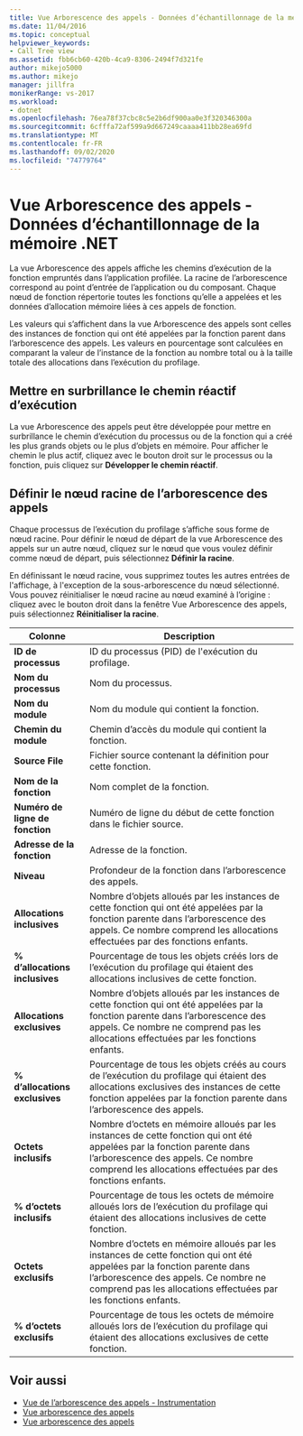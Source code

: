 ```yaml
---
title: Vue Arborescence des appels - Données d’échantillonnage de la mémoire .NET | Microsoft Docs
ms.date: 11/04/2016
ms.topic: conceptual
helpviewer_keywords:
- Call Tree view
ms.assetid: fbb6cb60-420b-4ca9-8306-2494f7d321fe
author: mikejo5000
ms.author: mikejo
manager: jillfra
monikerRange: vs-2017
ms.workload:
- dotnet
ms.openlocfilehash: 76ea78f37cbc8c5e2b6df900aa0e3f320346300a
ms.sourcegitcommit: 6cfffa72af599a9d667249caaaa411bb28ea69fd
ms.translationtype: MT
ms.contentlocale: fr-FR
ms.lasthandoff: 09/02/2020
ms.locfileid: "74779764"
---
```

# <a name="call-tree-view---net-memory-sampling-data"></a>Vue Arborescence des appels - Données d’échantillonnage de la mémoire .NET
La vue Arborescence des appels affiche les chemins d’exécution de la fonction empruntés dans l’application profilée. La racine de l’arborescence correspond au point d’entrée de l’application ou du composant. Chaque nœud de fonction répertorie toutes les fonctions qu’elle a appelées et les données d’allocation mémoire liées à ces appels de fonction.

 Les valeurs qui s’affichent dans la vue Arborescence des appels sont celles des instances de fonction qui ont été appelées par la fonction parent dans l’arborescence des appels. Les valeurs en pourcentage sont calculées en comparant la valeur de l’instance de la fonction au nombre total ou à la taille totale des allocations dans l’exécution du profilage.

## <a name="highlight-the-execution-hot-path"></a>Mettre en surbrillance le chemin réactif d’exécution
 La vue Arborescence des appels peut être développée pour mettre en surbrillance le chemin d’exécution du processus ou de la fonction qui a créé les plus grands objets ou le plus d’objets en mémoire. Pour afficher le chemin le plus actif, cliquez avec le bouton droit sur le processus ou la fonction, puis cliquez sur **Développer le chemin réactif**.

## <a name="set-the-call-tree-root-node"></a>Définir le nœud racine de l’arborescence des appels
 Chaque processus de l’exécution du profilage s’affiche sous forme de nœud racine. Pour définir le nœud de départ de la vue Arborescence des appels sur un autre nœud, cliquez sur le nœud que vous voulez définir comme nœud de départ, puis sélectionnez **Définir la racine**.

 En définissant le nœud racine, vous supprimez toutes les autres entrées de l'affichage, à l'exception de la sous-arborescence du nœud sélectionné. Vous pouvez réinitialiser le nœud racine au nœud examiné à l’origine : cliquez avec le bouton droit dans la fenêtre Vue Arborescence des appels, puis sélectionnez **Réinitialiser la racine**.

|Colonne|Description|
|------------|-----------------|
|**ID de processus**|ID du processus (PID) de l'exécution du profilage.|
|**Nom du processus**|Nom du processus.|
|**Nom du module**|Nom du module qui contient la fonction.|
|**Chemin du module**|Chemin d’accès du module qui contient la fonction.|
|**Source File**|Fichier source contenant la définition pour cette fonction.|
|**Nom de la fonction**|Nom complet de la fonction.|
|**Numéro de ligne de fonction**|Numéro de ligne du début de cette fonction dans le fichier source.|
|**Adresse de la fonction**|Adresse de la fonction.|
|**Niveau**|Profondeur de la fonction dans l’arborescence des appels.|
|**Allocations inclusives**|Nombre d’objets alloués par les instances de cette fonction qui ont été appelées par la fonction parente dans l’arborescence des appels. Ce nombre comprend les allocations effectuées par des fonctions enfants.|
|**% d’allocations inclusives**|Pourcentage de tous les objets créés lors de l’exécution du profilage qui étaient des allocations inclusives de cette fonction.|
|**Allocations exclusives**|Nombre d’objets alloués par les instances de cette fonction qui ont été appelées par la fonction parente dans l’arborescence des appels. Ce nombre ne comprend pas les allocations effectuées par les fonctions enfants.|
|**% d’allocations exclusives**|Pourcentage de tous les objets créés au cours de l’exécution du profilage qui étaient des allocations exclusives des instances de cette fonction appelées par la fonction parente dans l’arborescence des appels.|
|**Octets inclusifs**|Nombre d’octets en mémoire alloués par les instances de cette fonction qui ont été appelées par la fonction parente dans l’arborescence des appels. Ce nombre comprend les allocations effectuées par des fonctions enfants.|
|**% d’octets inclusifs**|Pourcentage de tous les octets de mémoire alloués lors de l’exécution du profilage qui étaient des allocations inclusives de cette fonction.|
|**Octets exclusifs**|Nombre d’octets en mémoire alloués par les instances de cette fonction qui ont été appelées par la fonction parente dans l’arborescence des appels. Ce nombre ne comprend pas les allocations effectuées par les fonctions enfants.|
|**% d’octets exclusifs**|Pourcentage de tous les octets de mémoire alloués lors de l’exécution du profilage qui étaient des allocations exclusives de cette fonction.|

## <a name="see-also"></a>Voir aussi
- [Vue de l’arborescence des appels - Instrumentation](../profiling/call-tree-view-dotnet-memory-instrumentation-data.md)
- [Vue arborescence des appels](../profiling/call-tree-view-sampling-data.md)
- [Vue arborescence des appels](../profiling/call-tree-view-instrumentation-data.md)
